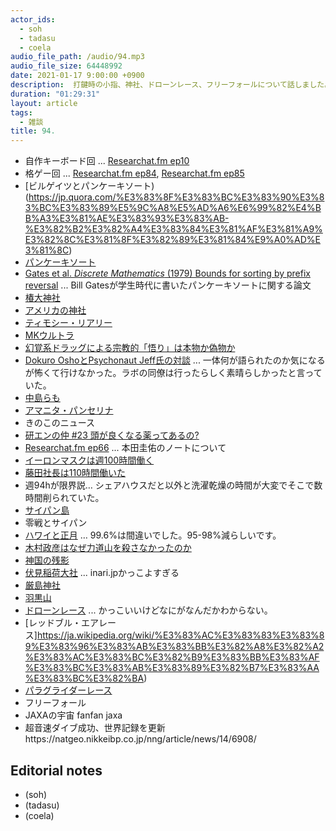 ```yaml
---
actor_ids:
  - soh
  - tadasu
  - coela
audio_file_path: /audio/94.mp3
audio_file_size: 64448992
date: 2021-01-17 9:00:00 +0900
description:  打鍵時の小指、神社、ドローンレース、フリーフォールについて話しました。
duration: "01:29:31"
layout: article
tags:
  - 雑談
title: 94. 
---
```


- 自作キーボード回 ... [Researchat.fm ep10](https://researchat.fm/episode/10)
- 格ゲー回 ... [Researchat.fm ep84](https://researchat.fm/episode/84), [Researchat.fm ep85](https://researchat.fm/episode/85)
- [ビルゲイツとパンケーキソート)(https://jp.quora.com/%E3%83%8F%E3%83%BC%E3%83%90%E3%83%BC%E3%83%89%E5%9C%A8%E5%AD%A6%E6%99%82%E4%BB%A3%E3%81%AE%E3%83%93%E3%83%AB-%E3%82%B2%E3%82%A4%E3%83%84%E3%81%AF%E3%81%A9%E3%82%8C%E3%81%8F%E3%82%89%E3%81%84%E9%A0%AD%E3%81%8C)
- [パンケーキソート](https://en.wikipedia.org/wiki/Pancake_sorting)
- [Gates et al. _Discrete Mathematics_ (1979) Bounds for sorting by prefix reversal](https://www.sciencedirect.com/science/article/pii/0012365X79900682) ... Bill Gatesが学生時代に書いたパンケーキソートに関する論文
- [椿大神社](http://tsubakishrine.org/jp/history/index.html)
- [アメリカの神社](http://tsubakishrine.org/jp/history/index.html)
- [ティモシー・リアリー](https://ja.wikipedia.org/wiki/%E3%83%86%E3%82%A3%E3%83%A2%E3%82%B7%E3%83%BC%E3%83%BB%E3%83%AA%E3%82%A2%E3%83%AA%E3%83%BC)
- [MKウルトラ](https://ja.wikipedia.org/wiki/MK%E3%82%A6%E3%83%AB%E3%83%88%E3%83%A9%E8%A8%88%E7%94%BB)
- [幻覚系ドラッグによる宗教的「悟り」は本物か偽物か](https://www.newsweekjapan.jp/watanabe/2018/06/post-47.php)
- [Dokuro OshoとPsychonaut Jeff氏の対談](https://www.facebook.com/events/1000204773515856/) ... 一体何が語られたのか気になるが怖くて行けなかった。ラボの同僚は行ったらしく素晴らしかったと言っていた。
- [中島らも](https://ja.wikipedia.org/wiki/%E4%B8%AD%E5%B3%B6%E3%82%89%E3%82%82)
- [アマニタ・パンセリナ](https://www.amazon.co.jp/dp/B01DIKN6X6/?tag=researchatf04-22)
- きのこのニュース
- [研エンの仲 #23 頭が良くなる薬ってあるの?](https://anchor.fm/ken-en-no-naka/episodes/23-eoccfl)
- [Researchat.fm ep66](https://researchat.fm/episode/66) ... 本田圭佑のノートについて
- [イーロンマスクは週100時間働く](https://www.businessinsider.jp/post-34319)
- [藤田社長は110時間働いた](https://www.cyberagent.co.jp/corporate/message/list/detail/id=20231)
- 週94hが限界説… シェアハウスだと以外と洗濯乾燥の時間が大変でそこで数時間削られていた。
- [サイパン島](https://ja.wikipedia.org/wiki/%E3%82%B5%E3%82%A4%E3%83%91%E3%83%B3%E5%B3%B6)
- 零戦とサイパン
- [ハワイと正月](https://wedge.ismedia.jp/articles/-/21884) … 99.6%は間違いでした。95-98%減らしいです。
- [木村政彦はなぜ力道山を殺さなかったのか](https://www.amazon.co.jp/dp/B0096PE4DE/?tag=researchatf04-22)
- [神国の残影](https://www.amazon.co.jp/dp/4336063427/?tag=researchatf04-22)
- [伏見稲荷大社](http://inari.jp/) ... inari.jpかっこよすぎる
- [厳島神社](http://www.itsukushimajinja.jp/index.html)
- [羽黒山](https://hagurokanko.jp/facilityc1/facilityhagurosan/)
- [ドローンレース](https://www.youtube.com/watch?v=8C2C1E7vpMM) ... かっこいいけどなにがなんだかわからない。
- [レッドブル・エアレース]https://ja.wikipedia.org/wiki/%E3%83%AC%E3%83%83%E3%83%89%E3%83%96%E3%83%AB%E3%83%BB%E3%82%A8%E3%82%A2%E3%83%AC%E3%83%BC%E3%82%B9%E3%83%BB%E3%83%AF%E3%83%BC%E3%83%AB%E3%83%89%E3%82%B7%E3%83%AA%E3%83%BC%E3%82%BA)
- [パラグライダーレース](https://sotoasobi.net/activity/paraglider/blog/paraglider-xalps)
- フリーフォール
- JAXAの宇宙 fanfan jaxa
- 超音速ダイブ成功、世界記録を更新https://natgeo.nikkeibp.co.jp/nng/article/news/14/6908/

## Editorial notes
- (soh)
- (tadasu)
- (coela)

